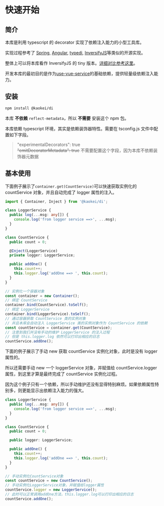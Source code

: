 # 快速开始

## 简介

本库是利用 typescript 的 decorator 实现了依赖注入能力的小型工具库。

实现过程参考了 [Spring](https://spring.io/), [Angular](https://angular.dev/), [typedi](https://github.com/typestack/typedi), [InversifyJS](https://github.com/inversify/InversifyJS)等类似的开源实现。

整体上可以将本库看作 InversifyJS 的 tiny 版本。[详细对比参考这里](./COMPARE.md)。

开发本库的最初目的是作为[use-vue-service](https://github.com/kaokei/use-vue-service)的基础依赖，提供轻量级依赖注入能力。

## 安装

```sh
npm install @kaokei/di
```

本库 **不依赖** `reflect-metadata`，所以 **不需要** 安装这个 npm 包。

本库依赖 typescript 环境，其实是依赖装饰器特性。需要在 tsconfig.js 文件中配置如下字段。

> "experimentalDecorators": true  
> ~~"emitDecoratorMetadata": true~~ 不需要配置这个字段，因为本库不依赖装饰器元数据

## 基本使用

下面例子展示了`container.get(CountService)`可以快速获取实例化的 countService 对象，并且自动完成了 logger 属性的注入。

```ts
import { Container, Inject } from '@kaokei/di';

class LoggerService {
  public log(...msg: any[]) {
    console.log('from logger service ==>', ...msg);
  }
}

class CountService {
  public count = 0;

  @Inject(LoggerService)
  private logger: LoggerService;

  public addOne() {
    this.count++;
    this.logger.log('addOne ==> ', this.count);
  }
}

// 实例化一个容器对象
const container = new Container();
// 绑定 CountService
container.bind(CountService).toSelf();
// 绑定 LoggerService
container.bind(LoggerService).toSelf();
// 通过容器获取 CountService 类的实例对象
// 并且本库会自动注入 LoggerService 类的实例对象作为 CountService 的依赖
const countService = container.get(CountService);
// 注意到我们并没有手动的维护 LoggerService 的注入过程
// 但是 this.logger.log 依然可以打印出相应的日志
countService.addOne();
```

下面的例子展示了手动 new 获取 countService 实例化对象，此时是没有 logger 属性的。

所以还需要手动 new 一个 loggerService 对象，并赋值给 countService.logger 属性，到这里才算是最终完成了 countService 实例化过程。

因为这个例子只有一个依赖，所以手动维护还没有显得特别麻烦。如果依赖属性特别多，则更能显示出依赖注入能力的强大。

```ts
class LoggerService {
  public log(...msg: any[]) {
    console.log('from logger service ==>', ...msg);
  }
}

class CountService {
  public count = 0;

  public logger: LoggerService;

  public addOne() {
    this.count++;
    this.logger.log('addOne ==> ', this.count);
  }
}

// 手动实例化CountService对象
const countService = new CountService();
// 手动实例化LoggerService对象，并赋值给logger属性
countService.logger = new LoggerService();
// 此时可以正常调用addOne方法，this.logger.log可以打印出相应的日志
countService.addOne();
```
